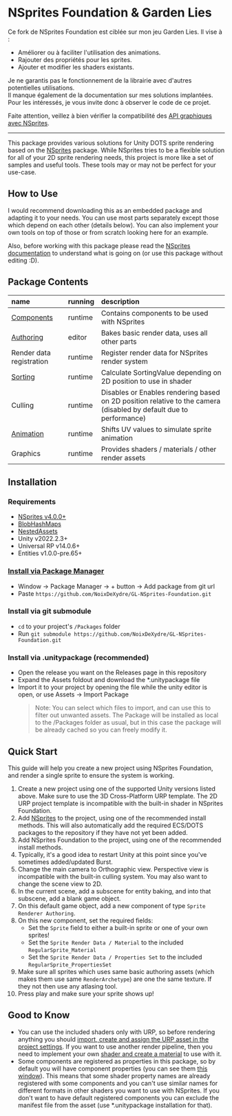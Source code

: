 # NSprites Foundation & Garden Lies

Ce fork de NSprites Foundation est ciblée sur mon jeu Garden Lies. Il vise à :
- Améliorer ou à faciliter l'utilisation des animations.  
- Rajouter des propriétés pour les sprites.  
- Ajouter et modifier les shaders existants.  

Je ne garantis pas le fonctionnement de la librairie avec d'autres potentielles utilisations.  
Il manque également de la documentation sur mes solutions implantées. Pour les intéressés, je vous invite donc à observer le code de ce projet.

Faite attention, veillez à bien vérifier la compatibilité des [API graphiques avec NSprites](https://github.com/Antoshidza/NSprites/wiki/Compatibility).

---

This package provides various solutions for Unity DOTS sprite rendering based on the [NSprites](https://github.com/Antoshidza/NSprites) package. While NSprites tries to be a flexible solution for all of your 2D sprite rendering needs, this project is more like a set of samples and useful tools. These tools may or may not be perfect for your use-case.

## How to Use

I would recommend downloading this as an embedded package and adapting it to your needs. You can use most parts separately except those which depend on each other (details below). You can also implement your own tools on top of those or from scratch looking here for an example.

Also, before working with this package please read the [NSprites documentation](https://github.com/Antoshidza/NSprites/wiki) to understand what is going on (or use this package without editing :D).

## Package Contents

| **name**                                                                                  | **running** | description                                                                                                        |
| :---------------------------------------------------------------------------------------- | :---------- |:-------------------------------------------------------------------------------------------------------------------|
| [Components](https://github.com/NoixDeXydre/GL-NSprites-Foundation/tree/main/Base/Components) | runtime     | Contains components to be used with NSprites                                                                       |
| [Authoring](About/AuthoringWorkflow.md)                                                   | editor      | Bakes basic render data, uses all other parts                                                                      |
| Render data registration                                                                  | runtime     | Register render data for NSprites render system                                                                    |
| [Sorting](About/Sorting.md)                                                               | runtime     | Calculate SortingValue depending on 2D position to use in shader                                                   |
| Culling                                                                                   | runtime     | Disables or Enables rendering based on 2D position relative to the camera (disabled by default due to performance) |
| [Animation](About/Animation.md)                                                           | runtime     | Shifts UV values to simulate sprite animation                                                                      |
| Graphics                                                                                  | runtime     | Provides shaders / materials / other render assets                                                                 |

## Installation

### Requirements

- [NSprites v4.0.0+](https://github.com/Antoshidza/NSprites)
- [BlobHashMaps](https://github.com/CRLStudios/Unity-BlobHashMaps)
- [NestedAssets](https://github.com/Antoshidza/NestedAssets)
- Unity v2022.2.3+
- Universal RP v14.0.6+
- Entities v1.0.0-pre.65+

### [Install via Package Manager](https://docs.unity3d.com/2021.3/Documentation/Manual/upm-ui-giturl.html)

- Window -> Package Manager -> + button -> Add package from git url
- Paste `https://github.com/NoixDeXydre/GL-NSprites-Foundation.git`

### Install via git submodule

- `cd` to your project's `/Packages` folder
- Run `git submodule https://github.com/NoixDeXydre/GL-NSprites-Foundation.git`

### Install via .unitypackage (recommended)

- Open the release you want on the Releases page in this repository
- Expand the Assets foldout and download the \*.unitypackage file
- Import it to your project by opening the file while the unity editor is open, or use Assets -> Import Package
  > Note: You can select which files to import, and can use this to filter out unwanted assets. The Package will be installed as local to the /Packages folder as usual, but in this case the package will be already cached so you can freely modify it.

## Quick Start

This guide will help you create a new project using NSprites Foundation, and render a single sprite to ensure the system is working.

1. Create a new project using one of the supported Unity versions listed above. Make sure to use the 3D Cross-Platform URP template. The 2D URP project template is incompatible with the built-in shader in NSprites Foundation.
2. Add [NSprites](https://github.com/Antoshidza/NSprites) to the project, using one of the recommended install methods. This will also automatically add the required ECS/DOTS packages to the repository if they have not yet been added.
3. Add NSprites Foundation to the project, using one of the recommended install methods.
4. Typically, it's a good idea to restart Unity at this point since you've sometimes added/updated Burst.
5. Change the main camera to Orthographic view. Perspective view is incompatible with the built-in culling system. You may also want to change the scene view to 2D.
6. In the current scene, add a subscene for entity baking, and into that subscene, add a blank game object.
7. On this default game object, add a new component of type `Sprite Renderer Authoring`.
8. On this new component, set the required fields:
   - Set the `Sprite` field to either a built-in sprite or one of your own sprites!
   - Set the `Sprite Render Data / Material` to the included `RegularSprite_Material`
   - Set the `Sprite Render Data / Properties Set` to the included `RegularSprite_PropertiesSet`
9. Make sure all sprites which uses same basic authoring assets (which makes them use same `RenderArchetype`) are one the same texture. If they not then use any atlasing tool.
10. Press play and make sure your sprite shows up!

## Good to Know

- You can use the included shaders only with URP, so before rendering anything you should [import, create and assign the URP asset in the project settings](https://docs.unity3d.com/Packages/com.unity.render-pipelines.universal@14.0/manual/InstallingAndConfiguringURP.html).
  If you want to use another render pipeline, then you need to implement your own [shader and create a material](https://github.com/Antoshidza/NSprites/wiki/Prepare-compatible-material) to use with it.
- Some components are registered as properties in this package, so by default you will have component properties (you can see them [this window](https://github.com/Antoshidza/NSprites/wiki/Debug-NSprites-data)).
  This means that some shader property names are already registered with some components and you can't use similar names for different formats in other shaders you want to use with NSprites.
  If you don't want to have default registered components you can exclude the manifest file from the asset (use \*.unitypackage installation for that).

